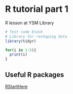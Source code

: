 # R tutorial part 1
R lesson at YSM Library

``` r
# Test code block
# Library for reshaping data
library(tidyr)

for(i in 1:5){
  print(i)
}

```

## Useful R packages

[RStartHere](https://github.com/rstudio/RStartHere)
